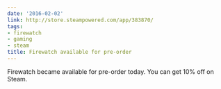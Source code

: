 ```yaml
---
date: '2016-02-02'
link: http://store.steampowered.com/app/383870/
tags:
- firewatch
- gaming
- steam
title: Firewatch available for pre-order
---
```


Firewatch became available for pre-order today. You can get 10% off on Steam.
